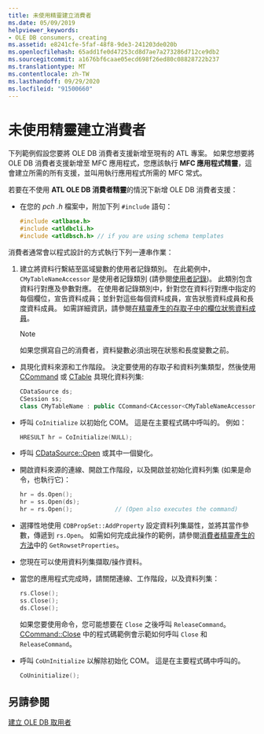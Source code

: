 ```yaml
---
title: 未使用精靈建立消費者
ms.date: 05/09/2019
helpviewer_keywords:
- OLE DB consumers, creating
ms.assetid: e8241cfe-5faf-48f8-9de3-241203de020b
ms.openlocfilehash: 65add1fe0d47253cd8d7ae7a273286d712ce9db2
ms.sourcegitcommit: a1676bf6caae05ecd698f26ed80c08828722b237
ms.translationtype: MT
ms.contentlocale: zh-TW
ms.lasthandoff: 09/29/2020
ms.locfileid: "91500660"
---
```

# <a name="creating-a-consumer-without-using-a-wizard"></a>未使用精靈建立消費者

下列範例假設您要將 OLE DB 消費者支援新增至現有的 ATL 專案。 如果您想要將 OLE DB 消費者支援新增至 MFC 應用程式，您應該執行 **MFC 應用程式精靈**，這會建立所需的所有支援，並叫用執行應用程式所需的 MFC 常式。

若要在不使用 **ATL OLE DB 消費者精靈**的情況下新增 OLE DB 消費者支援：

- 在您的 *pch .h* 檔案中，附加下列 `#include` 語句：

    ```cpp
    #include <atlbase.h>
    #include <atldbcli.h>
    #include <atldbsch.h> // if you are using schema templates
    ```

消費者通常會以程式設計的方式執行下列一連串作業：

1. 建立將資料行繫結至區域變數的使用者記錄類別。 在此範例中，`CMyTableNameAccessor` 是使用者記錄類別 (請參閱[使用者記錄](../../data/oledb/user-records.md))。 此類別包含資料行對應及參數對應。 在使用者記錄類別中，針對您在資料行對應中指定的每個欄位，宣告資料成員；並針對這些每個資料成員，宣告狀態資料成員和長度資料成員。 如需詳細資訊，請參閱[在精靈產生的存取子中的欄位狀態資料成員](../../data/oledb/field-status-data-members-in-wizard-generated-accessors.md)。

    > [!NOTE]
    > 如果您撰寫自己的消費者，資料變數必須出現在狀態和長度變數之前。

- 具現化資料來源和工作階段。 決定要使用的存取子和資料列集類型，然後使用 [CCommand](../../data/oledb/ccommand-class.md) 或 [CTable](../../data/oledb/ctable-class.md) 具現化資料列集:

    ```cpp
    CDataSource ds;
    CSession ss;
    class CMyTableName : public CCommand<CAccessor<CMyTableNameAccessor>>
    ```

- 呼叫 `CoInitialize` 以初始化 COM。 這是在主要程式碼中呼叫的。 例如：

    ```cpp
    HRESULT hr = CoInitialize(NULL);
    ```

- 呼叫 [CDataSource::Open](./cdatasource-class.md#open) 或其中一個變化。

- 開啟資料來源的連線、開啟工作階段，以及開啟並初始化資料列集 (如果是命令，也執行它)：

    ```cpp
    hr = ds.Open();
    hr = ss.Open(ds);
    hr = rs.Open();            // (Open also executes the command)
    ```

- 選擇性地使用 `CDBPropSet::AddProperty` 設定資料列集屬性，並將其當作參數，傳遞到 `rs.Open`。 如需如何完成此操作的範例，請參閱[消費者精靈產生的方法](../../data/oledb/consumer-wizard-generated-methods.md)中的 `GetRowsetProperties`。

- 您現在可以使用資料列集擷取/操作資料。

- 當您的應用程式完成時，請關閉連線、工作階段，以及資料列集：

    ```cpp
    rs.Close();
    ss.Close();
    ds.Close();
    ```

   如果您要使用命令，您可能想要在 `Close` 之後呼叫 `ReleaseCommand`。 [CCommand::Close](./ccommand-class.md#close) 中的程式碼範例會示範如何呼叫 `Close` 和 `ReleaseCommand`。

- 呼叫 `CoUnInitialize` 以解除初始化 COM。 這是在主要程式碼中呼叫的。

    ```cpp
    CoUninitialize();
    ```

## <a name="see-also"></a>另請參閱

[建立 OLE DB 取用者](../../data/oledb/creating-an-ole-db-consumer.md)
